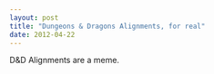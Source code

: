 ```yaml
---
layout: post
title: "Dungeons & Dragons Alignments, for real"
date: 2012-04-22
---
```


D&D Alignments are a meme.
